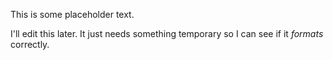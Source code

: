 This is some placeholder text.

I'll edit this later. It just needs something temporary so I can see if it *formats* correctly.
